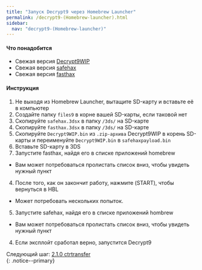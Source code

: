 ```yaml
---
title: "Запуск Decrypt9 через Homebrew Launcher"
permalink: /decrypt9-(Homebrew-launcher).html
sidebar:
  nav: "decrypt9-(Homebrew-launcher)"
---
```


#### <a name="what_need" />Что понадобится

* Свежая версия [Decrypt9WIP](https://github.com/d0k3/Decrypt9WIP/releases/latest/)
* Свежая версия [safehax](https://github.com/TiniVi/safehax/releases/latest)
* Свежая версия [fasthax](https://github.com/nedwill/fasthax/releases/latest)

#### <a name="instructions" />Инструкция

1. Не выходя из Homebrew Launcher, вытащите SD-карту и вставьте её в компьютер
2. Создайте папку `files9` в корне вашей SD-карты, если таковой нет
3. Скопируйте `safehax.3dsx` в папку `/3ds/` на SD-карте
4. Скопируйте `fasthax.3dsx` в папку `/3ds/` на SD-карте
5. Скопируйте `Decrypt9WIP.bin` из `.zip-архива` Decrypt9WIP в корень SD-карты и переименуйте `Decrypt9WIP.bin` в `safehaxpayload.bin`
6. Вставьте SD-карту в 3DS
4. Запустите fasthax, найдя его в списке приложений homebrew 
  + Вам может потребоваться пролистать список вниз, чтобы увидеть нужный пункт
4. После того, как он закончит работу, нажмите (START), чтобы вернуться в HBL
  + Может потребовать нескольких попыток.
5. Запустите safehax, найдя его в списке приложений hombrew 
  + Вам может потребоваться пролистать список вниз, чтобы увидеть нужный пункт
4. Если эксплойт сработал верно, запустится Decrypt9

Следующий шаг: [2.1.0 ctrtransfer](2.1.0-ctrtransfer)    
{: .notice--primary}